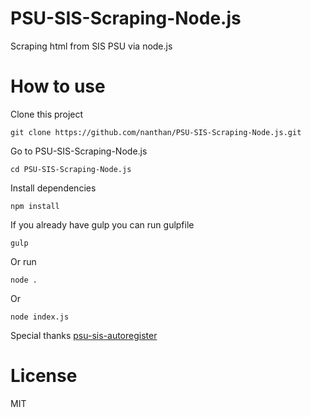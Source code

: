 # PSU-SIS-Scraping-Node.js
Scraping html from SIS PSU via node.js

# How to use
Clone this project
```
git clone https://github.com/nanthan/PSU-SIS-Scraping-Node.js.git
```

Go to PSU-SIS-Scraping-Node.js
```
cd PSU-SIS-Scraping-Node.js
```

Install dependencies
```
npm install
```

If you already have gulp you can run gulpfile
```
gulp
```

Or run
```
node .
```

Or
```
node index.js
```

Special thanks
<a href="https://github.com/Kusumoto/psu-sis-autoregister">psu-sis-autoregister</a>

# License
MIT